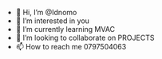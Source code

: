 - 👋 Hi, I’m @Idnomo
- 👀 I’m interested in you
- 🌱 I’m currently learning MVAC
- 💞️ I’m looking to collaborate on PROJECTS
- 📫 How to reach me 0797504063

<!---
Idnomo/Idnomo is a ✨ special ✨ repository because its `README.md` (this file) appears on your GitHub profile.
You can click the Preview link to take a look at your changes.
--->
